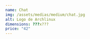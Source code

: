 ```yaml
---
name: Chat
img: /assets/medias/medium/chat.jpg
alt: Logo de Archlinux
dimensions: ???x???
price: "42"
---
```

